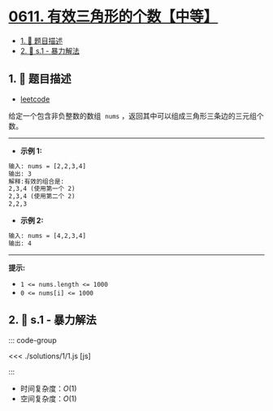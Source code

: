 # [0611. 有效三角形的个数【中等】](https://github.com/tnotesjs/TNotes.leetcode/tree/main/notes/0611.%20%E6%9C%89%E6%95%88%E4%B8%89%E8%A7%92%E5%BD%A2%E7%9A%84%E4%B8%AA%E6%95%B0%E3%80%90%E4%B8%AD%E7%AD%89%E3%80%91)

<!-- region:toc -->

- [1. 📝 题目描述](#1--题目描述)
- [2. 🎯 s.1 - 暴力解法](#2--s1---暴力解法)

<!-- endregion:toc -->

## 1. 📝 题目描述

- [leetcode](https://leetcode.cn/problems/valid-triangle-number/)

给定一个包含非负整数的数组  `nums` ，返回其中可以组成三角形三条边的三元组个数。

---

- **示例 1:**

```txt
输入: nums = [2,2,3,4]
输出: 3
解释:有效的组合是:
2,3,4 (使用第一个 2)
2,3,4 (使用第二个 2)
2,2,3
```

- **示例 2:**

```txt
输入: nums = [4,2,3,4]
输出: 4
```

---

**提示:**

- `1 <= nums.length <= 1000`
- `0 <= nums[i] <= 1000`

## 2. 🎯 s.1 - 暴力解法

::: code-group

<<< ./solutions/1/1.js [js]

:::

- 时间复杂度：$O(1)$
- 空间复杂度：$O(1)$
